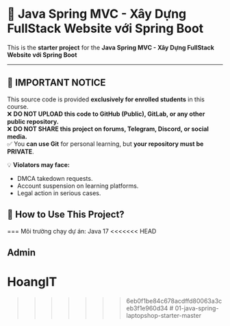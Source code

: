 # 🚀 Java Spring MVC - Xây Dựng FullStack Website với Spring Boot

This is the **starter project** for the **Java Spring MVC - Xây Dựng FullStack Website với Spring Boot**

---

## 📢 IMPORTANT NOTICE

This source code is provided **exclusively for enrolled students** in this course.  
❌ **DO NOT UPLOAD this code to GitHub (Public), GitLab, or any other public repository.**  
❌ **DO NOT SHARE this project on forums, Telegram, Discord, or social media.**  
✅ You **can use Git** for personal learning, but **your repository must be PRIVATE**.

💡 **Violators may face:**

- DMCA takedown requests.
- Account suspension on learning platforms.
- Legal action in serious cases.

## 📖 How to Use This Project?

===
Môi trường chạy dự án: Java 17
<<<<<<< HEAD

## Admin

HoangIT
=======
>>>>>>> 6eb0f1be84c678acdffd80063a3ceb3f1e960d34
#   0 1 - j a v a - s p r i n g - l a p t o p s h o p - s t a r t e r - m a s t e r  
 